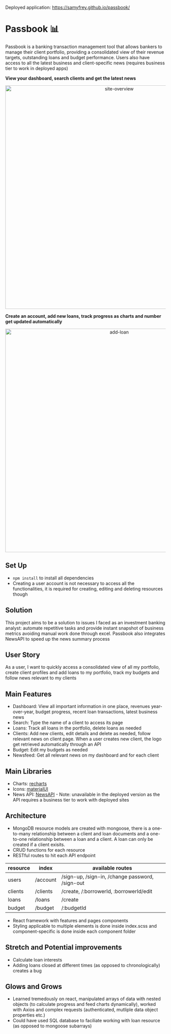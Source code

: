 Deployed application: https://samyfrey.github.io/passbook/

# Passbook 📊
Passbook is a banking transaction management tool that allows bankers to manage their client portfolio, providing a consolidated view of their revenue targets, outstanding loans and budget performance. Users also have access to all the latest business and client-specific news (requires business tier to work in deployed apps)

**View your dashboard, search clients and get the latest news**

<p align="center">
<img src="http://g.recordit.co/tlZgZ4gtlY.gif" alt="site-overview" width="700" >
</p>

**Create an account, add new loans, track progress as charts and number get updated automatically**


<p align="center">
<img align="center" src="http://g.recordit.co/PJLloIdxqI.gif" alt="add-loan" width="700">
</p>

## Set Up
* ```npm install``` to install all dependencies 
* Creating a user account is not necessary to access all the functionalities, it is required for creating, editing and deleting resources though 



## Solution 
This project aims to be a solution to issues I faced as an investment banking analyst: automate repetitive tasks and provide instant snapshot of business metrics avoiding manual work done through excel. Passbook also integrates NewsAPI to speed up the news summary process

## User Story
As a user, I want to quickly access a consolidated view of all my portfolio, create client profiles and add loans to my portfolio, track my budgets and follow news relevant to my clients 

## Main Features
* Dashboard: View all important information in one place, revenues year-over-year, budget progress, recent loan transactions, latest business news
* Search: Type the name of a client to access its page
* Loans: Track all loans in the portfolio, delete loans as needed
* Clients: Add new clients, edit details and delete as needed, follow relevant news on client page. When a user creates new client, the logo get retrieved automatically through an API
* Budget: Edit my budgets as needed
* Newsfeed: Get all relevant news on my dashboard and for each client 


## Main Libraries
* Charts: [recharts](https://recharts.org/en-US/)
* Icons: [materialUI](https://mui.com/)
* News API: [NewsAPI](https://newsapi.org/) - Note: unavailable in the deployed version as the API requires a business tier to work with deployed sites


## Architecture
* MongoDB resource models are created with mongoose, there is a one-to-many relationship between a client and loan documents and a one-to-one relationship between a loan and a client. A loan can only be created if a client exisits. 
* CRUD functions for each resource
* RESTful routes to hit each API endpoint 


resource | index | available routes 
--- | --- | ---
users | /account | /sign-up, /sign-in, /change password, /sign-out 
clients | /clients | /create, /:borrowerId, :borrowerId/edit 
loans | /loans | /create 
budget | /budget | /:budgetId

* React framework with features and pages components
* Styling applicable to multiple elements is done inside index.scss and component-specific is done inside each component folder 

## Stretch and Potential improvements
* Calculate loan interests
* Adding loans closed at different times (as opposed to chronologically) creates a bug 

## Glows and Grows
* Learned tremedously on react, manipulated arrays of data with nested objects (to calculate progress and feed charts dynamically), worked with Axios and complex requests (authenticated, mutliple data object properties etc.) 
* Could have used SQL database to faciliate working with loan resource (as opposed to mongoose subarrays)
